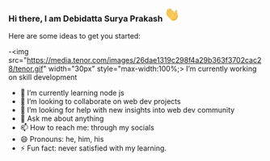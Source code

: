 ### Hi there, I am Debidatta Surya Prakash <img src="https://raw.githubusercontent.com/ABSphreak/ABSphreak/master/gifs/Hi.gif" width="30px" style="max-width:100%;">

Here are some ideas to get you started:

-<img src="https://media.tenor.com/images/26dae1319c298f4a29b363f3702cac28/tenor.gif" width="30px" style="max-width:100%;> I’m currently working on skill development
- 🌱 I’m currently learning node js
- 👯 I’m looking to collaborate on web dev projects
- 🤔 I’m looking for help with new insights into web dev community
- 💬 Ask me about anything
- 📫 How to reach me: through my socials
- 😄 Pronouns: he, him, his
- ⚡ Fun fact: never satisfied with my learning.

